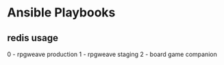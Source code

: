 # Ansible Playbooks

## redis usage
0 - rpgweave production
1 - rpgweave staging
2 - board game companion
